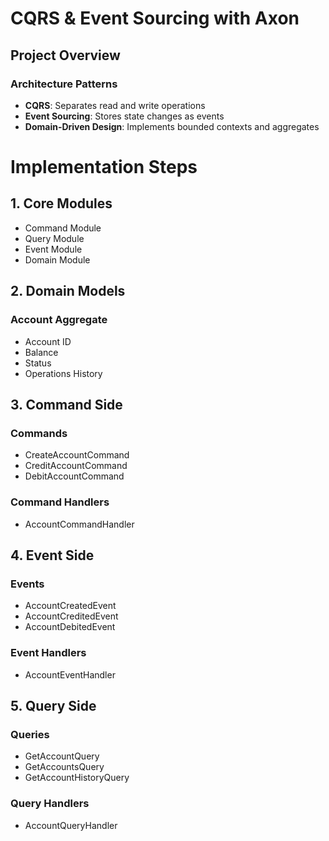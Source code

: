 # CQRS & Event Sourcing with Axon

## Project Overview

### Architecture Patterns
- **CQRS**: Separates read and write operations
- **Event Sourcing**: Stores state changes as events
- **Domain-Driven Design**: Implements bounded contexts and aggregates

# Implementation Steps

## 1. Core Modules
- Command Module
- Query Module
- Event Module
- Domain Module

## 2. Domain Models

### Account Aggregate
- Account ID
- Balance
- Status
- Operations History

## 3. Command Side

### Commands
- CreateAccountCommand
- CreditAccountCommand
- DebitAccountCommand
### Command Handlers
- AccountCommandHandler

## 4. Event Side

### Events
- AccountCreatedEvent
- AccountCreditedEvent
- AccountDebitedEvent

### Event Handlers
- AccountEventHandler

## 5. Query Side

### Queries
- GetAccountQuery
- GetAccountsQuery
- GetAccountHistoryQuery

### Query Handlers
- AccountQueryHandler
